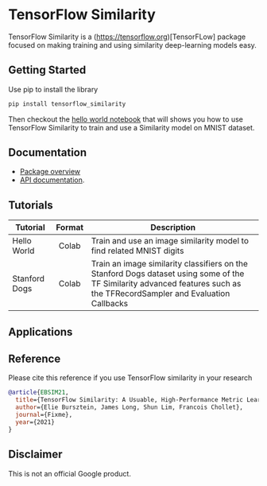 # TensorFlow Similarity

TensorFlow Similarity is a (https://tensorflow.org)[TensorFLow] package
focused on making training and using similarity deep-learning models easy.

## Getting Started

Use pip to install the library

```python
pip install tensorflow_similarity
```

Then checkout the [hello world notebook](https://colab.sandbox.google.com/drive/1HRK4zLSAzGHwoM6dz2A1ygHSeVQ3VHdI#scrollTo=ST8JbEUrldut) that will shows you
how to use TensorFlow Similarity to train and use a Similarity model on
MNIST dataset.


## Documentation

- [Package overview](FIXME)
- [API documentation](FIXME).

## Tutorials

| Tutorial | Format | Description |
| ------ | :-----: | ---------- |
| Hello World | Colab | Train and use an image similarity model to find related MNIST digits |
| Stanford Dogs | Colab | Train an image similarity classifiers on the Stanford Dogs dataset using  some of the TF Similarity advanced features such as the TFRecordSampler and Evaluation Callbacks|

## Applications


## Reference

Please cite this reference if you use TensorFlow similarity in your research

```bibtex
@article{EBSIM21,
  title={TensorFlow Similarity: A Usuable, High-Performance Metric Learning Library},
  author={Elie Bursztein, James Long, Shun Lim, Francois Chollet},
  journal={Fixme},
  year={2021}
}
```

## Disclaimer

This is not an official Google product.
